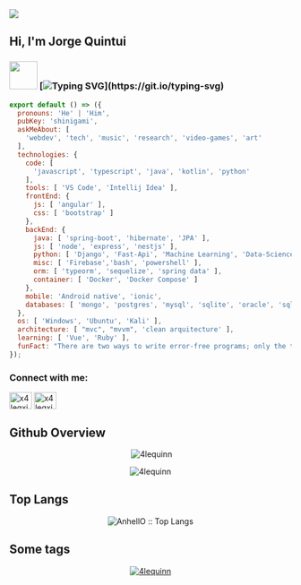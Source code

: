 <img src="https://komarev.com/ghpvc/?username=4lequinn">

<h2> Hi, I'm Jorge Quintui </h2>

### <img src="https://64.media.tumblr.com/6002f1f1f1db1e890ec03c2c30905992/a12760da3dfa7f62-77/s500x750/470f623335caea356cb88153baede2c028fe87e6.gifv" width="50"> [![Typing SVG](https://readme-typing-svg.demolab.com?font=Fira+Code&weight=300&duration=4000&pause=1200&color=F7F6F6D7&width=435&lines=No+matter+where+you+go;everyone's+connected.)](https://git.io/typing-svg)

```js
export default () => ({
  pronouns: 'He' | 'Him',
  pubKey: 'shinigami',
  askMeAbout: [
    'webdev', 'tech', 'music', 'research', 'video-games', 'art'
  ],
  technologies: {
    code: [
      'javascript', 'typescript', 'java', 'kotlin', 'python'
    ],
    tools: [ 'VS Code', 'Intellij Idea' ],
    frontEnd: {
      js: [ 'angular' ],
      css: [ 'bootstrap' ]
    },
    backEnd: {
      java: [ 'spring-boot', 'hibernate', 'JPA' ],
      js: [ 'node', 'express', 'nestjs' ],
      python: [ 'Django', 'Fast-Api', 'Machine Learning', 'Data-Science' ],
      misc: [ 'Firebase','bash', 'powershell' ],
      orm: [ 'typeorm', 'sequelize', 'spring data' ],
      container: [ 'Docker', 'Docker Compose' ]
    },
    mobile: 'Android native', 'ionic',
    databases: [ 'mongo', 'postgres', 'mysql', 'sqlite', 'oracle', 'sqlserver', 'Firestore' ],
  },
  os: [ 'Windows', 'Ubuntu', 'Kali' ],
  architecture: [ "mvc", "mvvm", 'clean arquitecture' ],
  learning: [ 'Vue', 'Ruby' ],
  funFact: "There are two ways to write error-free programs; only the third one works",
});
```

<h3 align="left">Connect with me:</h3>
<p align="left">
<a href="https://instagram.com/x4leqxinn" target="blank"><img align="center" src="https://raw.githubusercontent.com/rahuldkjain/github-profile-readme-generator/master/src/images/icons/Social/instagram.svg" alt="x4leqxinn" height="30" width="40" /></a>
<a href="https://www.youtube.com/c/x4leqxinn txt" target="blank"><img align="center" src="https://raw.githubusercontent.com/rahuldkjain/github-profile-readme-generator/master/src/images/icons/Social/youtube.svg" alt="x4leqxinn txt" height="30" width="40" /></a>
</p>

## Github Overview
<p align="center">&nbsp;<img al ign="center" src="https://github-readme-stats.vercel.app/api?username=4lequinn&show_icons=true&locale=en" alt="4lequinn" /></p>

<p align="center"><img align="center" src="https://github-readme-streak-stats.herokuapp.com/?user=4lequinn&" alt="4lequinn" /></p>

## Top Langs
<p align="center"><img src="https://github-readme-stats.vercel.app/api/top-langs/?username=4lequinn&langs_count=10&theme=tokyonight&layout=compact" alt="AnhellO :: Top Langs" /></p>

## Some tags
<p align="center"> <a href="https://github.com/ryo-ma/github-profile-trophy"><img src="https://github-profile-trophy.vercel.app/?username=4lequinn&no-bg=true&theme=dark_lover" alt="4lequinn" /></a> </p>
